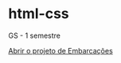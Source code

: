 # html-css
 GS - 1 semestre


<a href="https://csasfc.github.io/html-css">Abrir o projeto de Embarcações </a>
